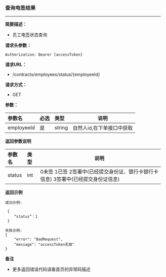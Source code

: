 ### 查询电签结果

---

**简要描述：**

* 员工电签状态查询

**请求头参数：**

```
Authorization: Bearer [accessToken]
```

**请求URL：**

* /contracts/employees/status/{employeeId}

**请求方式：**

* GET 

**参数：**

| 参数名 | 必选 | 类型 | 说明 |
| :--- | :--- | :--- | --- |
| employeeId | 是 | string | 自然人id,在下单接口中获取 |

**返回参数说明**

| 参数名 | 类型 | 说明 |
| :--- | :--- | --- |
| status | int | 0未签 1已签 2签署中\(已经提交身份证、银行卡银行卡信息\) 3签署中\(已经提交身份证信息\) |

**返回示例**

```
成功示例:

 {
    “status”：1
 }

失败示例:
{
    "error": "BadRequest",
    "message": "accessToken无效"
}
```

**备注**

* 更多返回错误代码请看首页的异常码描述



